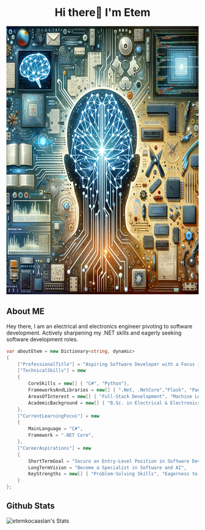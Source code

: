 <h1 align="center">
 Hi there👋 I'm Etem
</h1>

<div align = "center"><img src = "/assets/image.png" width="700" height="700" /></div>

## About ME
Hey there, I am an electrical and electronics engineer pivoting to software development. Actively sharpening my .NET skills and eagerly seeking software development roles.

```csharp
var aboutEtem = new Dictionary<string, dynamic>
{
    ["ProfessionalTitle"] = "Aspiring Software Developer with a Focus in .NET Technologies",
    ["TechnicalSkills"] = new
    {
        CoreSkills = new[] { "C#", "Python"},
        FrameworksAndLibraries = new[] { ".Net, .NetCore","Flask", "Pandas", "Numpy", "Scikit-learn", "TensorFlow "},
        AreasOfInterest = new[] { "Full-Stack Development", "Machine Learning", "Computer Vision" },
        AcademicBackground = new[] { "B.Sc. in Electrical & Electronics Engineering" }
    },
    ["CurrentLearningFocus"] = new
    {
        MainLanguage = "C#",
        Framework = ".NET Core",
    },
    ["CareerAspirations"] = new
    {
        ShortTermGoal = "Secure an Entry-Level Position in Software Development",
        LongTermVision = "Become a Specialist in Software and AI",
        KeyStrengths = new[] { "Problem-Solving Skills", "Eagerness to Learn" }
    }
};
```
## Github Stats
![etemkocaaslan's Stats](https://github-readme-stats.vercel.app/api?username=etemkocaaslan&theme=tokyonight&show_icons=true&hide_border=false&count_private=false)
